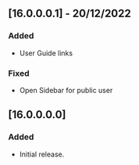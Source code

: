 ## [16.0.0.0.1] - 20/12/2022
### Added
- User Guide links

### Fixed
- Open Sidebar for public user

## [16.0.0.0.0]
### Added
- Initial release.
